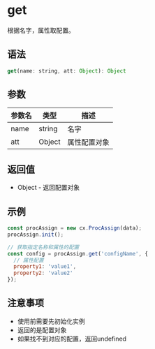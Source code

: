 # get

根据名字，属性取配置。

## 语法

```javascript
get(name: string, att: Object): Object
```

## 参数

| 参数名 | 类型 | 描述 |
|--------|------|------|
| name | string | 名字 |
| att | Object | 属性配置对象 |

## 返回值

- Object - 返回配置对象

## 示例

```javascript
const procAssign = new cx.ProcAssign(data);
procAssign.init();

// 获取指定名称和属性的配置
const config = procAssign.get('configName', {
  // 属性配置
  property1: 'value1',
  property2: 'value2'
});
```

## 注意事项

- 使用前需要先初始化实例
- 返回的是配置对象
- 如果找不到对应的配置，返回undefined 